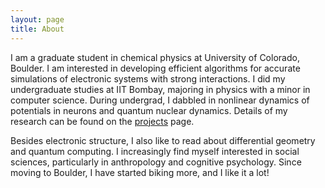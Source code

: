 ```yaml
---
layout: page
title: About
---
```


I am a graduate student in chemical physics at University of Colorado, Boulder. I am interested in developing efficient algorithms for accurate simulations of electronic systems with strong interactions. I did my undergraduate studies at IIT Bombay, majoring in physics with a minor in computer science. During undergrad, I dabbled in nonlinear dynamics of potentials in neurons and quantum nuclear dynamics. Details of my research can be found on the [projects](/projects) page. 

Besides electronic structure, I also like to read about differential geometry and quantum computing. I increasingly find myself interested in social sciences, particularly in anthropology and cognitive psychology. Since moving to Boulder, I have started biking more, and I like it a lot!  

